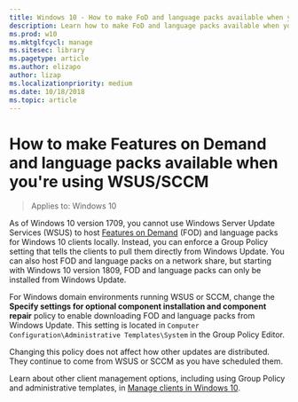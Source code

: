 ```yaml
---
title: Windows 10 - How to make FoD and language packs available when you're using WSUS/SCCM
description: Learn how to make FoD and language packs available when you're using WSUS/SCCM
ms.prod: w10
ms.mktglfcycl: manage
ms.sitesec: library
ms.pagetype: article
ms.author: elizapo
author: lizap
ms.localizationpriority: medium
ms.date: 10/18/2018
ms.topic: article
---
```

# How to make Features on Demand and language packs available when you're using WSUS/SCCM

> Applies to: Windows 10

As of Windows 10 version 1709, you cannot use Windows Server Update Services (WSUS) to host [Features on Demand](https://docs.microsoft.com/windows-hardware/manufacture/desktop/features-on-demand-v2--capabilities) (FOD) and language packs for Windows 10 clients locally. Instead, you can enforce a Group Policy setting that tells the clients to pull them directly from Windows Update. You can also host FOD and language packs on a network share, but starting with Windows 10 version 1809, FOD and language packs can only be installed from Windows Update.
 
For Windows domain environments running WSUS or SCCM, change the **Specify settings for optional component installation and component repair** policy to enable downloading FOD and language packs from Windows Update. This setting is located in `Computer Configuration\Administrative Templates\System` in the Group Policy Editor.

Changing this policy does not affect how other updates are distributed. They continue to come from WSUS or SCCM as you have scheduled them.

Learn about other client management options, including using Group Policy and administrative templates, in [Manage clients in Windows 10](https://docs.microsoft.com/windows/client-management/).
